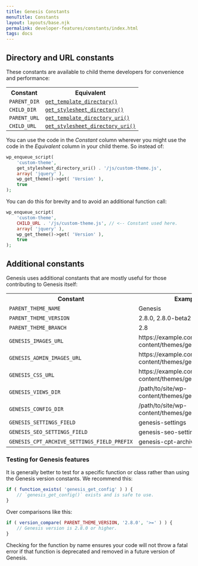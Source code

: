 ```yaml
---
title: Genesis Constants
menuTitle: Constants
layout: layouts/base.njk
permalink: developer-features/constants/index.html
tags: docs
---
```


## Directory and URL constants

These constants are available to child theme developers for convenience and performance:

<table>
  <tr>
    <th>Constant</th>
    <th>Equivalent</th>
  </tr>
  <tr>
    <td><code>PARENT_DIR</code></td>
    <td><a href="https://codex.wordpress.org/Function_Reference/get_template_directory"><code>get_template_directory()</code></a></td>
  </tr>
  <tr>
    <td><code>CHILD_DIR</code></td>
    <td><a href="https://codex.wordpress.org/Function_Reference/get_stylesheet_directory"><code>get_stylesheet_directory()</code></a></td>
  </tr>
  <tr>
    <td><code>PARENT_URL</code></td>
    <td><a href="https://codex.wordpress.org/Function_Reference/get_template_directory_uri"><code>get_template_directory_uri()</code></a></td>
  </tr>
  <tr>
    <td><code>CHILD_URL</code></td>
    <td><a href="https://codex.wordpress.org/Function_Reference/get_stylesheet_directory_uri"><code>get_stylesheet_directory_uri()</code></a></td>
  </tr>
</table>

You can use the code in the *Constant* column wherever you might use the code in the *Equivalent* column in your child theme. So instead of:

```php
wp_enqueue_script(
	'custom-theme',
	get_stylesheet_directory_uri() . '/js/custom-theme.js',
	array( 'jquery' ),
	wp_get_theme()->get( 'Version' ),
	true
);
```

You can do this for brevity and to avoid an additional function call:

```php
wp_enqueue_script(
	'custom-theme',
	CHILD_URL . '/js/custom-theme.js', // <-- Constant used here.
	array( 'jquery' ),
	wp_get_theme()->get( 'Version' ),
	true
);
```

## Additional constants

Genesis uses additional constants that are mostly useful for those contributing to Genesis itself:

<table>
  <tr>
    <th>Constant</th>
    <th>Example Values</th>
  </tr>
  <tr>
    <td><code>PARENT_THEME_NAME</code></td>
    <td>Genesis</td>
  </tr>
  <tr>
    <td><code>PARENT_THEME_VERSION</code></td>
    <td>2.8.0, 2.8.0-beta2</td>
  </tr>
  <tr>
    <td><code>PARENT_THEME_BRANCH</code></td>
    <td>2.8</td>
  </tr>
  <tr>
    <td><code>GENESIS_IMAGES_URL</code></td>
    <td>https://example.com/wp-content/themes/genesis/images</td>
  </tr>
  <tr>
    <td><code>GENESIS_ADMIN_IMAGES_URL</code></td>
    <td>https://example.com/wp-content/themes/genesis/lib/admin/images</td>
  </tr>
  <tr>
    <td><code>GENESIS_CSS_URL</code></td>
    <td>https://example.com/wp-content/themes/genesis/lib/css</td>
  </tr>
  <tr>
    <td><code>GENESIS_VIEWS_DIR</code></td>
    <td>/path/to/site/wp-content/themes/genesis/lib/views</td>
  </tr>
  <tr>
    <td><code>GENESIS_CONFIG_DIR</code></td>
    <td>/path/to/site/wp-content/themes/genesis/config</td>
  </tr>
  <tr>
    <td><code>GENESIS_SETTINGS_FIELD</code></td>
    <td>genesis-settings</td>
  </tr>
  <tr>
    <td><code>GENESIS_SEO_SETTINGS_FIELD</code></td>
    <td>genesis-seo-settings</td>
  </tr>
  <tr>
    <td><code>GENESIS_CPT_ARCHIVE_SETTINGS_FIELD_PREFIX</code></td>
    <td>genesis-cpt-archive-settings-</td>
  </tr>
</table>


### Testing for Genesis features

It is generally better to test for a specific function or class rather than using the Genesis version constants. We recommend this:

```php
if ( function_exists( 'genesis_get_config' ) ) {
	// `genesis_get_config()` exists and is safe to use.
}
```

Over comparisons like this:

```php
if ( version_compare( PARENT_THEME_VERSION, '2.8.0', '>=' ) ) {
    // Genesis version is 2.8.0 or higher.
}
```

Checking for the function by name ensures your code will not throw a fatal error if that function is deprecated and removed in a future version of Genesis.
